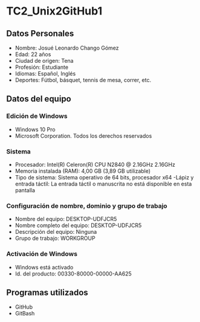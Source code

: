 # TC2_Unix2GitHub1
## Datos Personales
- Nombre: Josué Leonardo Chango Gómez
- Edad: 22 años
- Ciudad de origen: Tena
- Profesión: Estudiante 
- Idiomas: Español, Inglés
- Deportes: Fútbol, básquet, tennis de mesa, correr, etc.
## Datos del equipo
### Edición de Windows
- Windows 10 Pro
- Microsoft Corporation. Todos los derechos reservados
### Sistema
- Procesador: Intel(R) Celeron(R) CPU N2840 @ 2.16GHz 2.16GHz
- Memoria instalada (RAM): 4,00 GB (3,89 GB utilizable)
- Tipo de sistema: Sistema operativo de 64 bits, procesador x64
-Lápiz y entrada táctil: La entrada táctil o manuscrita no está disponible en esta pantalla
### Configuración de nombre, dominio y grupo de trabajo
- Nombre del equipo: DESKTOP-UDFJCR5
- Nombre completo del equipo: DESKTOP-UDFJCR5
- Descripción del equipo: Ninguna
- Grupo de trabajo: WORKGROUP
### Activación de Windows
- Windows está activado
-  Id. del producto: 00330-80000-00000-AA625
## Programas utilizados
- GitHub
- GitBash
